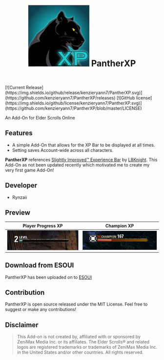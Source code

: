 <h1 align='center'>
    <img src="../assets/pantherXP.png" alt="PantherXP Icon" width="200"/> PantherXP
</h1>
<br><br>
[![Current Release](https://img.shields.io/github/release/kenzieryann7/PantherXP.svg)](https://github.com/kenzieryann7/PantherXP/releases) [![GitHub license](https://img.shields.io/github/license/kenzieryann7/PantherXP.svg)](https://github.com/kenzieryann7/PantherXP/blob/master/LICENSE)

An Add-On for Elder Scrolls Online

## Features
- A simple Add-On that allows for the XP Bar to be displayed at all times.
- Setting saves Account-wide across all characters.

**PantherXP** references [Slightly Improved™ Experience Bar](https://www.esoui.com/downloads/info73-SlightlyImprovedExperienceBar.html) by [L8Knight](https://www.esoui.com/forums/member.php?action=getinfo&userid=1084). 
This Add-On as not been updated recently which motivated me to create my very first game Add-On!

## Developer
- Rynzaii

## Preview

Player Progress XP            |  Champion XP
:-------------------------:|:-------------------------:
![Player Progress XP](../assets/normalXP.PNG)  |  ![Champion XP](../assets/championXP.PNG)

## Download from ESOUI
PantherXP has been uploaded on to [ESOUI](https://www.esoui.com/downloads/info3404-PantherXP.html)

## Contribution
PantherXP is open source released under the MIT License.
Feel free to suggest or make any contributions!

## Disclaimer

> This Add-on is not created by, affiliated with or sponsored by ZeniMax Media Inc. or its affiliates. The Elder Scrolls® and related logos are registered trademarks or trademarks of ZeniMax Media Inc. in the United States and/or other countries. All rights reserved.